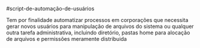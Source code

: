 #script-de-automação-de-usuários

Tem por finalidade automatizar processos em corporações que necessita gerar novos usuários para manipulação de arquivos do sistema ou qualquer outra tarefa administrativa, incluindo diretório, pastas home para alocação de arquivos e permissões meramente distribuida
